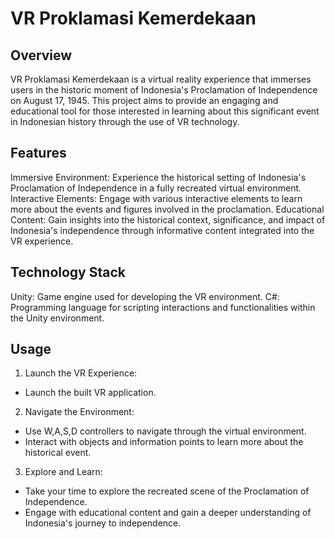 # VR Proklamasi Kemerdekaan
## Overview
VR Proklamasi Kemerdekaan is a virtual reality experience that immerses users in the historic moment of Indonesia's Proclamation of Independence on August 17, 1945. This project aims to provide an engaging and educational tool for those interested in learning about this significant event in Indonesian history through the use of VR technology.

## Features
Immersive Environment: Experience the historical setting of Indonesia's Proclamation of Independence in a fully recreated virtual environment.
Interactive Elements: Engage with various interactive elements to learn more about the events and figures involved in the proclamation.
Educational Content: Gain insights into the historical context, significance, and impact of Indonesia's independence through informative content integrated into the VR experience.

## Technology Stack
Unity: Game engine used for developing the VR environment.
C#: Programming language for scripting interactions and functionalities within the Unity environment.

## Usage
1. Launch the VR Experience:

  * Launch the built VR application.

2. Navigate the Environment:

  * Use W,A,S,D controllers to navigate through the virtual environment.
  * Interact with objects and information points to learn more about the historical event.

3. Explore and Learn:
  * Take your time to explore the recreated scene of the Proclamation of Independence.
  * Engage with educational content and gain a deeper understanding of Indonesia's journey to independence.
